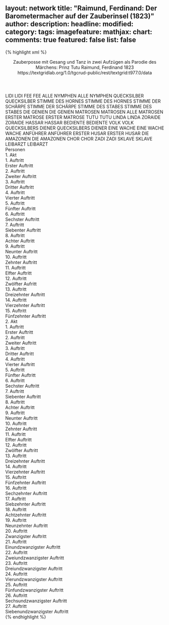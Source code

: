 layout: network
title: "Raimund, Ferdinand: Der Barometermacher auf der Zauberinsel (1823)"
author:
description:
headline:
modified:
category:
tags:
imagefeature:
mathjax:
chart:
comments: true
featured: false
list: false
---
{% highlight xml %}
<?xml-model href="https://raw.githubusercontent.com/DLiNa/project/master/rules/lina.rnc"?><?xml-model href="https://raw.githubusercontent.com/DLiNa/project/master/rules/lina.sch"?>
<play xmlns="http://lina.digital">
  <header>
    <title>Der Barometermacher auf der Zauberinsel</title>
    <subtitle>Zauberposse mit Gesang und Tanz in zwei Aufzügen als Parodie des Märchens: Prinz Tutu</subtitle>
    <genretitle/>
    <author>Raimund, Ferdinand</author>
    <date type="print" when="1837"/>
    <date type="premiere" when="1823"/>
    <date type="written" when="1823">1823</date>
    <source>https://textgridlab.org/1.0/tgcrud-public/rest/textgrid:t977.0/data</source>
  </header>
  <personae>
    <character>
      <name>LIDI</name>
      <alias xml:id="lidi">
        <name>LIDI</name>
      </alias>
    </character>
    <character>
      <name>FEE</name>
      <alias xml:id="fee">
        <name>FEE</name>
      </alias>
    </character>
    <character>
      <name>ALLE NYMPHEN</name>
      <alias xml:id="alle_nymphen">
        <name>ALLE NYMPHEN</name>
      </alias>
    </character>
    <character>
      <name>QUECKSILBER</name>
      <alias xml:id="quecksilber">
        <name>QUECKSILBER</name>
      </alias>
    </character>
    <character>
      <name>STIMME DES HORNES</name>
      <alias xml:id="stimme_des_hornes">
        <name>STIMME DES HORNES</name>
      </alias>
    </character>
    <character>
      <name>STIMME DER SCHÄRPE</name>
      <alias xml:id="stimme_der_schärpe">
        <name>STIMME DER SCHÄRPE</name>
      </alias>
    </character>
    <character>
      <name>STIMME DES STABES</name>
      <alias xml:id="stimme_des_stabes">
        <name>STIMME DES STABES</name>
      </alias>
    </character>
    <character>
      <name>DIE GENIEN</name>
      <alias xml:id="die_genien">
        <name>DIE GENIEN</name>
      </alias>
    </character>
    <character>
      <name>MATROSEN</name>
      <alias xml:id="matrosen">
        <name>MATROSEN</name>
      </alias>
      <alias xml:id="alle_matrosen">
        <name>ALLE MATROSEN</name>
      </alias>
    </character>
    <character>
      <name>ERSTER MATROSE</name>
      <alias xml:id="erster_matrose">
        <name>ERSTER MATROSE</name>
      </alias>
    </character>
    <character>
      <name>TUTU</name>
      <alias xml:id="tutu">
        <name>TUTU</name>
      </alias>
    </character>
    <character>
      <name>LINDA</name>
      <alias xml:id="linda">
        <name>LINDA</name>
      </alias>
    </character>
    <character>
      <name>ZORAIDE</name>
      <alias xml:id="zoraide">
        <name>ZORAIDE</name>
      </alias>
    </character>
    <character>
      <name>HASSAR</name>
      <alias xml:id="hassar">
        <name>HASSAR</name>
      </alias>
    </character>
    <character>
      <name>BEDIENTE</name>
      <alias xml:id="bediente">
        <name>BEDIENTE</name>
      </alias>
    </character>
    <character>
      <name>VOLK</name>
      <alias xml:id="volk">
        <name>VOLK</name>
      </alias>
    </character>
    <character>
      <name>QUECKSILBERS DIENER</name>
      <alias xml:id="quecksilbers_diener">
        <name>QUECKSILBERS DIENER</name>
      </alias>
    </character>
    <character>
      <name>EINE WACHE</name>
      <alias xml:id="eine_wache">
        <name>EINE WACHE</name>
      </alias>
      <alias xml:id="wache">
        <name>WACHE</name>
      </alias>
    </character>
    <character>
      <name>ANFÜHRER</name>
      <alias xml:id="anführer">
        <name>ANFÜHRER</name>
      </alias>
    </character>
    <character>
      <name>ERSTER HUSAR</name>
      <alias xml:id="erster_husar">
        <name>ERSTER HUSAR</name>
      </alias>
    </character>
    <character>
      <name>DIE AMAZONEN</name>
      <alias xml:id="die_amazonen">
        <name>DIE AMAZONEN</name>
      </alias>
    </character>
    <character>
      <name>CHOR</name>
      <alias xml:id="chor">
        <name>CHOR</name>
      </alias>
    </character>
    <character>
      <name>ZADI</name>
      <alias xml:id="zadi">
        <name>ZADI</name>
      </alias>
    </character>
    <character>
      <name>SKLAVE</name>
      <alias xml:id="sklave">
        <name>SKLAVE</name>
      </alias>
    </character>
    <character>
      <name>LEIBARZT</name>
      <alias xml:id="leibarzt">
        <name>LEIBARZT</name>
      </alias>
    </character>
  </personae>
  <text>
    <div>
      <head>Personen</head>
    </div>
    <div>
      <head>1. Akt</head>
      <div>
        <head>1. Auftritt</head>
        <div>
          <head>Erster Auftritt</head>
          <sp who="#lidi">
            <amount n="6" unit="speech_acts"/>
            <amount n="105" unit="words"/>
            <amount n="3" unit="lines"/>
            <amount n="657" unit="chars"/>
          </sp>
          <sp who="#fee">
            <amount n="7" unit="speech_acts"/>
            <amount n="237" unit="words"/>
            <amount n="6" unit="lines"/>
            <amount n="1332" unit="chars"/>
          </sp>
          <sp who="#alle_nymphen #lidi">
            <amount n="1" unit="speech_acts"/>
            <amount n="5" unit="words"/>
            <amount n="1" unit="lines"/>
            <amount n="28" unit="chars"/>
          </sp>
        </div>
      </div>
      <div>
        <head>2. Auftritt</head>
        <div>
          <head>Zweiter Auftritt</head>
          <sp who="#quecksilber">
            <amount n="8" unit="speech_acts"/>
            <amount n="663" unit="words"/>
            <amount n="23" unit="lines"/>
            <amount n="3718" unit="chars"/>
          </sp>
          <sp who="#stimme_des_hornes">
            <amount n="1" unit="speech_acts"/>
            <amount n="5" unit="words"/>
            <amount n="1" unit="lines"/>
            <amount n="24" unit="chars"/>
          </sp>
          <sp who="#stimme_der_schärpe">
            <amount n="1" unit="speech_acts"/>
            <amount n="4" unit="words"/>
            <amount n="1" unit="lines"/>
            <amount n="21" unit="chars"/>
          </sp>
          <sp who="#stimme_des_stabes">
            <amount n="1" unit="speech_acts"/>
            <amount n="4" unit="words"/>
            <amount n="1" unit="lines"/>
            <amount n="24" unit="chars"/>
          </sp>
          <sp who="#stimme_des_hornes #stimme_der_schärpe #stimme_des_stabes">
            <amount n="1" unit="speech_acts"/>
            <amount n="14" unit="words"/>
            <amount n="4" unit="lines"/>
            <amount n="68" unit="chars"/>
          </sp>
          <sp who="#lidi">
            <amount n="2" unit="speech_acts"/>
            <amount n="115" unit="words"/>
            <amount n="16" unit="lines"/>
            <amount n="651" unit="chars"/>
          </sp>
          <sp who="#die_genien">
            <amount n="1" unit="speech_acts"/>
            <amount n="5" unit="words"/>
            <amount n="1" unit="lines"/>
            <amount n="25" unit="chars"/>
          </sp>
        </div>
      </div>
      <div>
        <head>3. Auftritt</head>
        <div>
          <head>Dritter Auftritt</head>
          <sp who="#matrosen">
            <amount n="1" unit="speech_acts"/>
            <amount n="20" unit="words"/>
            <amount n="5" unit="lines"/>
            <amount n="111" unit="chars"/>
          </sp>
          <sp who="#erster_matrose">
            <amount n="6" unit="speech_acts"/>
            <amount n="168" unit="words"/>
            <amount n="3" unit="lines"/>
            <amount n="972" unit="chars"/>
          </sp>
          <sp who="#quecksilber">
            <amount n="8" unit="speech_acts"/>
            <amount n="218" unit="words"/>
            <amount n="4" unit="lines"/>
            <amount n="1264" unit="chars"/>
          </sp>
          <sp who="#alle_matrosen #erster_matrose">
            <amount n="2" unit="speech_acts"/>
            <amount n="11" unit="words"/>
            <amount n="2" unit="lines"/>
            <amount n="74" unit="chars"/>
          </sp>
          <sp who="#alle_matrosen #erster_matrose">
            <amount n="2" unit="speech_acts"/>
            <amount n="27" unit="words"/>
            <amount n="6" unit="lines"/>
            <amount n="144" unit="chars"/>
          </sp>
        </div>
      </div>
      <div>
        <head>4. Auftritt</head>
        <div>
          <head>Vierter Auftritt</head>
          <sp who="#tutu">
            <amount n="1" unit="speech_acts"/>
            <amount n="71" unit="words"/>
            <amount n="379" unit="chars"/>
          </sp>
        </div>
      </div>
      <div>
        <head>5. Auftritt</head>
        <div>
          <head>Fünfter Auftritt</head>
          <sp who="#linda">
            <amount n="2" unit="speech_acts"/>
            <amount n="22" unit="words"/>
            <amount n="2" unit="lines"/>
            <amount n="133" unit="chars"/>
          </sp>
          <sp who="#tutu">
            <amount n="1" unit="speech_acts"/>
            <amount n="11" unit="words"/>
            <amount n="1" unit="lines"/>
            <amount n="51" unit="chars"/>
          </sp>
        </div>
      </div>
      <div>
        <head>6. Auftritt</head>
        <div>
          <head>Sechster Auftritt</head>
          <sp who="#zoraide">
            <amount n="2" unit="speech_acts"/>
            <amount n="65" unit="words"/>
            <amount n="354" unit="chars"/>
          </sp>
          <sp who="#tutu">
            <amount n="1" unit="speech_acts"/>
            <amount n="24" unit="words"/>
            <amount n="135" unit="chars"/>
          </sp>
        </div>
      </div>
      <div>
        <head>7. Auftritt</head>
        <div>
          <head>Siebenter Auftritt</head>
          <sp who="#hassar">
            <amount n="3" unit="speech_acts"/>
            <amount n="81" unit="words"/>
            <amount n="460" unit="chars"/>
          </sp>
          <sp who="#zoraide">
            <amount n="3" unit="speech_acts"/>
            <amount n="25" unit="words"/>
            <amount n="3" unit="lines"/>
            <amount n="137" unit="chars"/>
          </sp>
          <sp who="#tutu">
            <amount n="2" unit="speech_acts"/>
            <amount n="78" unit="words"/>
            <amount n="417" unit="chars"/>
          </sp>
        </div>
      </div>
      <div>
        <head>8. Auftritt</head>
        <div>
          <head>Achter Auftritt</head>
          <sp who="#zoraide">
            <amount n="1" unit="speech_acts"/>
            <amount n="20" unit="words"/>
            <amount n="108" unit="chars"/>
          </sp>
          <sp who="#linda">
            <amount n="1" unit="speech_acts"/>
            <amount n="88" unit="words"/>
            <amount n="17" unit="lines"/>
            <amount n="434" unit="chars"/>
          </sp>
        </div>
      </div>
      <div>
        <head>9. Auftritt</head>
        <div>
          <head>Neunter Auftritt</head>
          <sp who="#bediente">
            <amount n="1" unit="speech_acts"/>
            <amount n="19" unit="words"/>
            <amount n="2" unit="lines"/>
            <amount n="90" unit="chars"/>
          </sp>
          <sp who="#volk">
            <amount n="1" unit="speech_acts"/>
            <amount n="18" unit="words"/>
            <amount n="2" unit="lines"/>
            <amount n="86" unit="chars"/>
          </sp>
        </div>
      </div>
      <div>
        <head>10. Auftritt</head>
        <div>
          <head>Zehnter Auftritt</head>
          <sp who="#tutu">
            <amount n="5" unit="speech_acts"/>
            <amount n="85" unit="words"/>
            <amount n="3" unit="lines"/>
            <amount n="463" unit="chars"/>
          </sp>
          <sp who="#hassar">
            <amount n="3" unit="speech_acts"/>
            <amount n="20" unit="words"/>
            <amount n="3" unit="lines"/>
            <amount n="108" unit="chars"/>
          </sp>
          <sp who="#zoraide">
            <amount n="2" unit="speech_acts"/>
            <amount n="38" unit="words"/>
            <amount n="1" unit="lines"/>
            <amount n="212" unit="chars"/>
          </sp>
          <sp who="#volk">
            <amount n="1" unit="speech_acts"/>
            <amount n="5" unit="words"/>
            <amount n="1" unit="lines"/>
            <amount n="19" unit="chars"/>
          </sp>
          <sp who="#quecksilbers_diener">
            <amount n="1" unit="speech_acts"/>
            <amount n="1" unit="words"/>
            <amount n="1" unit="lines"/>
            <amount n="6" unit="chars"/>
          </sp>
        </div>
      </div>
      <div>
        <head>11. Auftritt</head>
        <div>
          <head>Elfter Auftritt</head>
          <sp who="#quecksilber">
            <amount n="17" unit="speech_acts"/>
            <amount n="577" unit="words"/>
            <amount n="61" unit="lines"/>
            <amount n="3140" unit="chars"/>
          </sp>
          <sp who="#zoraide">
            <amount n="11" unit="speech_acts"/>
            <amount n="161" unit="words"/>
            <amount n="7" unit="lines"/>
            <amount n="882" unit="chars"/>
          </sp>
          <sp who="#tutu">
            <amount n="13" unit="speech_acts"/>
            <amount n="289" unit="words"/>
            <amount n="7" unit="lines"/>
            <amount n="1666" unit="chars"/>
          </sp>
          <sp who="#hassar">
            <amount n="2" unit="speech_acts"/>
            <amount n="27" unit="words"/>
            <amount n="2" unit="lines"/>
            <amount n="156" unit="chars"/>
          </sp>
        </div>
      </div>
      <div>
        <head>12. Auftritt</head>
        <div>
          <head>Zwölfter Aufritt</head>
          <sp who="#zoraide">
            <amount n="9" unit="speech_acts"/>
            <amount n="222" unit="words"/>
            <amount n="6" unit="lines"/>
            <amount n="1277" unit="chars"/>
          </sp>
          <sp who="#quecksilber">
            <amount n="8" unit="speech_acts"/>
            <amount n="182" unit="words"/>
            <amount n="4" unit="lines"/>
            <amount n="1044" unit="chars"/>
          </sp>
        </div>
      </div>
      <div>
        <head>13. Auftritt</head>
        <div>
          <head>Dreizehnter Auftritt</head>
          <sp who="#linda">
            <amount n="3" unit="speech_acts"/>
            <amount n="34" unit="words"/>
            <amount n="2" unit="lines"/>
            <amount n="196" unit="chars"/>
          </sp>
          <sp who="#zoraide">
            <amount n="5" unit="speech_acts"/>
            <amount n="146" unit="words"/>
            <amount n="1" unit="lines"/>
            <amount n="846" unit="chars"/>
          </sp>
          <sp who="#quecksilber">
            <amount n="5" unit="speech_acts"/>
            <amount n="117" unit="words"/>
            <amount n="4" unit="lines"/>
            <amount n="580" unit="chars"/>
          </sp>
        </div>
      </div>
      <div>
        <head>14. Auftritt</head>
        <div>
          <head>Vierzehnter Auftritt</head>
          <sp who="#eine_wache">
            <amount n="1" unit="speech_acts"/>
            <amount n="8" unit="words"/>
            <amount n="1" unit="lines"/>
            <amount n="25" unit="chars"/>
          </sp>
          <sp who="#quecksilber">
            <amount n="3" unit="speech_acts"/>
            <amount n="96" unit="words"/>
            <amount n="1" unit="lines"/>
            <amount n="542" unit="chars"/>
          </sp>
          <sp who="#wache">
            <amount n="2" unit="speech_acts"/>
            <amount n="46" unit="words"/>
            <amount n="1" unit="lines"/>
            <amount n="267" unit="chars"/>
          </sp>
        </div>
      </div>
      <div>
        <head>15. Auftritt</head>
        <div>
          <head>Fünfzehnter Auftritt</head>
          <sp who="#anführer">
            <amount n="4" unit="speech_acts"/>
            <amount n="31" unit="words"/>
            <amount n="4" unit="lines"/>
            <amount n="187" unit="chars"/>
          </sp>
          <sp who="#quecksilber">
            <amount n="3" unit="speech_acts"/>
            <amount n="265" unit="words"/>
            <amount n="1" unit="lines"/>
            <amount n="1414" unit="chars"/>
          </sp>
        </div>
      </div>
    </div>
    <div>
      <head>2. Akt</head>
      <div>
        <head>1. Auftritt</head>
        <div>
          <head>Erster Auftritt</head>
          <sp who="#hassar">
            <amount n="3" unit="speech_acts"/>
            <amount n="90" unit="words"/>
            <amount n="1" unit="lines"/>
            <amount n="518" unit="chars"/>
          </sp>
          <sp who="#quecksilber">
            <amount n="3" unit="speech_acts"/>
            <amount n="93" unit="words"/>
            <amount n="1" unit="lines"/>
            <amount n="518" unit="chars"/>
          </sp>
        </div>
      </div>
      <div>
        <head>2. Auftritt</head>
        <div>
          <head>Zweiter Auftritt</head>
          <sp who="#erster_husar">
            <amount n="4" unit="speech_acts"/>
            <amount n="45" unit="words"/>
            <amount n="3" unit="lines"/>
            <amount n="332" unit="chars"/>
          </sp>
          <sp who="#tutu">
            <amount n="6" unit="speech_acts"/>
            <amount n="95" unit="words"/>
            <amount n="4" unit="lines"/>
            <amount n="554" unit="chars"/>
          </sp>
          <sp who="#quecksilber">
            <amount n="3" unit="speech_acts"/>
            <amount n="30" unit="words"/>
            <amount n="2" unit="lines"/>
            <amount n="150" unit="chars"/>
          </sp>
        </div>
      </div>
      <div>
        <head>3. Auftritt</head>
        <div>
          <head>Dritter Auftritt</head>
          <sp who="#quecksilber">
            <amount n="7" unit="speech_acts"/>
            <amount n="159" unit="words"/>
            <amount n="3" unit="lines"/>
            <amount n="915" unit="chars"/>
          </sp>
          <sp who="#tutu">
            <amount n="6" unit="speech_acts"/>
            <amount n="262" unit="words"/>
            <amount n="3" unit="lines"/>
            <amount n="1423" unit="chars"/>
          </sp>
        </div>
      </div>
      <div>
        <head>4. Auftritt</head>
        <div>
          <head>Vierter Auftritt</head>
          <sp who="#zoraide">
            <amount n="2" unit="speech_acts"/>
            <amount n="6" unit="words"/>
            <amount n="2" unit="lines"/>
            <amount n="43" unit="chars"/>
          </sp>
          <sp who="#tutu">
            <amount n="2" unit="speech_acts"/>
            <amount n="139" unit="words"/>
            <amount n="828" unit="chars"/>
          </sp>
        </div>
      </div>
      <div>
        <head>5. Auftritt</head>
        <div>
          <head>Fünfter Auftritt</head>
          <sp who="#quecksilber">
            <amount n="21" unit="speech_acts"/>
            <amount n="390" unit="words"/>
            <amount n="16" unit="lines"/>
            <amount n="2198" unit="chars"/>
          </sp>
          <sp who="#zoraide">
            <amount n="20" unit="speech_acts"/>
            <amount n="334" unit="words"/>
            <amount n="11" unit="lines"/>
            <amount n="1866" unit="chars"/>
          </sp>
          <sp who="#erster_husar">
            <amount n="1" unit="speech_acts"/>
            <amount n="3" unit="words"/>
            <amount n="1" unit="lines"/>
            <amount n="15" unit="chars"/>
          </sp>
        </div>
      </div>
      <div>
        <head>6. Auftritt</head>
        <div>
          <head>Sechster Auftritt</head>
          <sp who="#zoraide">
            <amount n="1" unit="speech_acts"/>
            <amount n="17" unit="words"/>
            <amount n="1" unit="lines"/>
            <amount n="94" unit="chars"/>
          </sp>
          <sp who="#quecksilber">
            <amount n="1" unit="speech_acts"/>
            <amount n="2" unit="words"/>
            <amount n="1" unit="lines"/>
            <amount n="13" unit="chars"/>
          </sp>
          <sp who="#die_amazonen">
            <amount n="1" unit="speech_acts"/>
            <amount n="2" unit="words"/>
            <amount n="1" unit="lines"/>
            <amount n="7" unit="chars"/>
          </sp>
        </div>
      </div>
      <div>
        <head>7. Auftritt</head>
        <div>
          <head>Siebenter Auftritt</head>
          <sp who="#linda">
            <amount n="16" unit="speech_acts"/>
            <amount n="287" unit="words"/>
            <amount n="12" unit="lines"/>
            <amount n="1477" unit="chars"/>
          </sp>
          <sp who="#quecksilber">
            <amount n="15" unit="speech_acts"/>
            <amount n="269" unit="words"/>
            <amount n="10" unit="lines"/>
            <amount n="1534" unit="chars"/>
          </sp>
        </div>
      </div>
      <div>
        <head>8. Auftritt</head>
        <div>
          <head>Achter Auftritt</head>
          <sp who="#quecksilber">
            <amount n="1" unit="speech_acts"/>
            <amount n="90" unit="words"/>
            <amount n="509" unit="chars"/>
          </sp>
        </div>
      </div>
      <div>
        <head>9. Auftritt</head>
        <div>
          <head>Neunter Auftritt</head>
          <sp who="#linda">
            <amount n="2" unit="speech_acts"/>
            <amount n="30" unit="words"/>
            <amount n="8" unit="lines"/>
            <amount n="169" unit="chars"/>
          </sp>
          <sp who="#chor">
            <amount n="4" unit="speech_acts"/>
            <amount n="71" unit="words"/>
            <amount n="17" unit="lines"/>
            <amount n="376" unit="chars"/>
          </sp>
          <sp who="#quecksilber">
            <amount n="5" unit="speech_acts"/>
            <amount n="112" unit="words"/>
            <amount n="24" unit="lines"/>
            <amount n="607" unit="chars"/>
          </sp>
          <sp who="#chor #linda">
            <amount n="2" unit="speech_acts"/>
            <amount n="11" unit="words"/>
            <amount n="4" unit="lines"/>
            <amount n="58" unit="chars"/>
          </sp>
        </div>
      </div>
      <div>
        <head>10. Auftritt</head>
        <div>
          <head>Zehnter Auftritt</head>
          <sp who="#linda">
            <amount n="15" unit="speech_acts"/>
            <amount n="250" unit="words"/>
            <amount n="17" unit="lines"/>
            <amount n="1299" unit="chars"/>
          </sp>
          <sp who="#quecksilber">
            <amount n="16" unit="speech_acts"/>
            <amount n="274" unit="words"/>
            <amount n="15" unit="lines"/>
            <amount n="1427" unit="chars"/>
          </sp>
          <sp who="#hassar">
            <amount n="3" unit="speech_acts"/>
            <amount n="28" unit="words"/>
            <amount n="3" unit="lines"/>
            <amount n="162" unit="chars"/>
          </sp>
          <sp who="#linda #quecksilber">
            <amount n="1" unit="speech_acts"/>
            <amount n="26" unit="words"/>
            <amount n="4" unit="lines"/>
            <amount n="135" unit="chars"/>
          </sp>
        </div>
      </div>
      <div>
        <head>11. Auftritt</head>
        <div>
          <head>Elfter Auftritt</head>
          <sp who="#zoraide">
            <amount n="9" unit="speech_acts"/>
            <amount n="148" unit="words"/>
            <amount n="5" unit="lines"/>
            <amount n="806" unit="chars"/>
          </sp>
          <sp who="#hassar">
            <amount n="8" unit="speech_acts"/>
            <amount n="102" unit="words"/>
            <amount n="6" unit="lines"/>
            <amount n="539" unit="chars"/>
          </sp>
        </div>
      </div>
      <div>
        <head>12. Auftritt</head>
        <div>
          <head>Zwölfter Auftritt</head>
          <sp who="#zoraide">
            <amount n="1" unit="speech_acts"/>
            <amount n="113" unit="words"/>
            <amount n="630" unit="chars"/>
          </sp>
        </div>
      </div>
      <div>
        <head>13. Auftritt</head>
        <div>
          <head>Dreizehnter Auftritt</head>
          <sp who="#quecksilber">
            <amount n="6" unit="speech_acts"/>
            <amount n="156" unit="words"/>
            <amount n="3" unit="lines"/>
            <amount n="852" unit="chars"/>
          </sp>
          <sp who="#zoraide">
            <amount n="6" unit="speech_acts"/>
            <amount n="35" unit="words"/>
            <amount n="6" unit="lines"/>
            <amount n="193" unit="chars"/>
          </sp>
        </div>
      </div>
      <div>
        <head>14. Auftritt</head>
        <div>
          <head>Vierzehnter Auftritt</head>
          <sp who="#zoraide">
            <amount n="4" unit="speech_acts"/>
            <amount n="21" unit="words"/>
            <amount n="4" unit="lines"/>
            <amount n="108" unit="chars"/>
          </sp>
          <sp who="#quecksilber">
            <amount n="1" unit="speech_acts"/>
            <amount n="16" unit="words"/>
            <amount n="1" unit="lines"/>
            <amount n="93" unit="chars"/>
          </sp>
          <sp who="#hassar">
            <amount n="5" unit="speech_acts"/>
            <amount n="40" unit="words"/>
            <amount n="5" unit="lines"/>
            <amount n="192" unit="chars"/>
          </sp>
          <sp who="#wache">
            <amount n="2" unit="speech_acts"/>
            <amount n="5" unit="words"/>
            <amount n="2" unit="lines"/>
            <amount n="32" unit="chars"/>
          </sp>
        </div>
      </div>
      <div>
        <head>15. Auftritt</head>
        <div>
          <head>Fünfzehnter Auftritt</head>
          <sp who="#tutu">
            <amount n="6" unit="speech_acts"/>
            <amount n="144" unit="words"/>
            <amount n="4" unit="lines"/>
            <amount n="827" unit="chars"/>
          </sp>
          <sp who="#zoraide">
            <amount n="5" unit="speech_acts"/>
            <amount n="128" unit="words"/>
            <amount n="2" unit="lines"/>
            <amount n="764" unit="chars"/>
          </sp>
        </div>
      </div>
      <div>
        <head>16. Auftritt</head>
        <div>
          <head>Sechzehnter Auftritt</head>
          <sp who="#quecksilber">
            <amount n="1" unit="speech_acts"/>
            <amount n="222" unit="words"/>
            <amount n="1203" unit="chars"/>
          </sp>
        </div>
      </div>
      <div>
        <head>17. Auftritt</head>
        <div>
          <head>Siebzehnter Auftritt</head>
          <sp who="#zadi">
            <amount n="10" unit="speech_acts"/>
            <amount n="156" unit="words"/>
            <amount n="8" unit="lines"/>
            <amount n="850" unit="chars"/>
          </sp>
          <sp who="#quecksilber">
            <amount n="10" unit="speech_acts"/>
            <amount n="109" unit="words"/>
            <amount n="8" unit="lines"/>
            <amount n="595" unit="chars"/>
          </sp>
        </div>
      </div>
      <div>
        <head>18. Auftritt</head>
        <div>
          <head>Achtzehnter Auftritt</head>
          <sp who="#linda">
            <amount n="12" unit="speech_acts"/>
            <amount n="206" unit="words"/>
            <amount n="8" unit="lines"/>
            <amount n="1070" unit="chars"/>
          </sp>
          <sp who="#quecksilber">
            <amount n="15" unit="speech_acts"/>
            <amount n="357" unit="words"/>
            <amount n="6" unit="lines"/>
            <amount n="1954" unit="chars"/>
          </sp>
          <sp who="#zadi">
            <amount n="5" unit="speech_acts"/>
            <amount n="57" unit="words"/>
            <amount n="4" unit="lines"/>
            <amount n="298" unit="chars"/>
          </sp>
          <sp who="#quecksilber #linda">
            <amount n="1" unit="speech_acts"/>
            <amount n="4" unit="words"/>
            <amount n="1" unit="lines"/>
            <amount n="20" unit="chars"/>
          </sp>
        </div>
      </div>
      <div>
        <head>19. Auftritt</head>
        <div>
          <head>Neunzehnter Auftritt</head>
          <sp who="#zadi">
            <amount n="4" unit="speech_acts"/>
            <amount n="22" unit="words"/>
            <amount n="4" unit="lines"/>
            <amount n="111" unit="chars"/>
          </sp>
          <sp who="#quecksilber">
            <amount n="5" unit="speech_acts"/>
            <amount n="266" unit="words"/>
            <amount n="21" unit="lines"/>
            <amount n="1412" unit="chars"/>
          </sp>
          <sp who="#linda">
            <amount n="1" unit="speech_acts"/>
            <amount n="11" unit="words"/>
            <amount n="1" unit="lines"/>
            <amount n="63" unit="chars"/>
          </sp>
        </div>
      </div>
      <div>
        <head>20. Auftritt</head>
        <div>
          <head>Zwanzigster Auftritt</head>
          <sp who="#zoraide">
            <amount n="9" unit="speech_acts"/>
            <amount n="162" unit="words"/>
            <amount n="6" unit="lines"/>
            <amount n="908" unit="chars"/>
          </sp>
          <sp who="#zoraide #tutu #hassar #sklave">
            <amount n="4" unit="speech_acts"/>
            <amount n="13" unit="words"/>
            <amount n="4" unit="lines"/>
            <amount n="70" unit="chars"/>
          </sp>
          <sp who="#tutu">
            <amount n="7" unit="speech_acts"/>
            <amount n="226" unit="words"/>
            <amount n="3" unit="lines"/>
            <amount n="1255" unit="chars"/>
          </sp>
          <sp who="#hassar">
            <amount n="7" unit="speech_acts"/>
            <amount n="88" unit="words"/>
            <amount n="6" unit="lines"/>
            <amount n="517" unit="chars"/>
          </sp>
          <sp who="#sklave">
            <amount n="1" unit="speech_acts"/>
            <amount n="5" unit="words"/>
            <amount n="1" unit="lines"/>
            <amount n="29" unit="chars"/>
          </sp>
        </div>
      </div>
      <div>
        <head>21. Auftritt</head>
        <div>
          <head>Einundzwanzigster Auftritt</head>
          <sp who="#linda">
            <amount n="6" unit="speech_acts"/>
            <amount n="103" unit="words"/>
            <amount n="4" unit="lines"/>
            <amount n="540" unit="chars"/>
          </sp>
          <sp who="#hassar">
            <amount n="6" unit="speech_acts"/>
            <amount n="143" unit="words"/>
            <amount n="2" unit="lines"/>
            <amount n="755" unit="chars"/>
          </sp>
        </div>
      </div>
      <div>
        <head>22. Auftritt</head>
        <div>
          <head>Zweiundzwanzigster Auftritt</head>
          <sp who="#zoraide">
            <amount n="1" unit="speech_acts"/>
            <amount n="48" unit="words"/>
            <amount n="254" unit="chars"/>
          </sp>
        </div>
      </div>
      <div>
        <head>23. Auftritt</head>
        <div>
          <head>Dreiundzwanzigster Auftritt</head>
          <sp who="#tutu">
            <amount n="4" unit="speech_acts"/>
            <amount n="94" unit="words"/>
            <amount n="3" unit="lines"/>
            <amount n="569" unit="chars"/>
          </sp>
          <sp who="#zoraide">
            <amount n="4" unit="speech_acts"/>
            <amount n="44" unit="words"/>
            <amount n="4" unit="lines"/>
            <amount n="228" unit="chars"/>
          </sp>
        </div>
      </div>
      <div>
        <head>24. Auftritt</head>
        <div>
          <head>Vierundzwanzigster Auftritt</head>
          <sp who="#linda">
            <amount n="1" unit="speech_acts"/>
            <amount n="7" unit="words"/>
            <amount n="1" unit="lines"/>
            <amount n="47" unit="chars"/>
          </sp>
          <sp who="#zoraide">
            <amount n="1" unit="speech_acts"/>
            <amount n="9" unit="words"/>
            <amount n="1" unit="lines"/>
            <amount n="50" unit="chars"/>
          </sp>
          <sp who="#linda #zoraide #tutu #hassar">
            <amount n="1" unit="speech_acts"/>
            <amount n="2" unit="words"/>
            <amount n="1" unit="lines"/>
            <amount n="13" unit="chars"/>
          </sp>
        </div>
      </div>
      <div>
        <head>25. Auftritt</head>
        <div>
          <head>Fünfundzwanzigster Auftritt</head>
          <sp who="#tutu #zoraide">
            <amount n="1" unit="speech_acts"/>
            <amount n="4" unit="words"/>
            <amount n="1" unit="lines"/>
            <amount n="20" unit="chars"/>
          </sp>
          <sp who="#leibarzt">
            <amount n="1" unit="speech_acts"/>
            <amount n="20" unit="words"/>
            <amount n="116" unit="chars"/>
          </sp>
          <sp who="#zoraide">
            <amount n="1" unit="speech_acts"/>
            <amount n="2" unit="words"/>
            <amount n="1" unit="lines"/>
            <amount n="15" unit="chars"/>
          </sp>
          <sp who="#tutu">
            <amount n="1" unit="speech_acts"/>
            <amount n="6" unit="words"/>
            <amount n="1" unit="lines"/>
            <amount n="34" unit="chars"/>
          </sp>
        </div>
      </div>
      <div>
        <head>26. Auftritt</head>
        <div>
          <head>Sechsundzwanzigster Auftritt</head>
          <sp who="#hassar">
            <amount n="4" unit="speech_acts"/>
            <amount n="66" unit="words"/>
            <amount n="3" unit="lines"/>
            <amount n="358" unit="chars"/>
          </sp>
          <sp who="#zoraide">
            <amount n="1" unit="speech_acts"/>
            <amount n="13" unit="words"/>
            <amount n="1" unit="lines"/>
            <amount n="85" unit="chars"/>
          </sp>
          <sp who="#tutu">
            <amount n="2" unit="speech_acts"/>
            <amount n="12" unit="words"/>
            <amount n="2" unit="lines"/>
            <amount n="53" unit="chars"/>
          </sp>
          <sp who="#zoraide #tutu">
            <amount n="1" unit="speech_acts"/>
            <amount n="2" unit="words"/>
            <amount n="1" unit="lines"/>
            <amount n="7" unit="chars"/>
          </sp>
        </div>
      </div>
      <div>
        <head>27. Auftritt</head>
        <div>
          <head>Siebenundzwanzigster Auftritt</head>
          <sp who="#quecksilber">
            <amount n="25" unit="speech_acts"/>
            <amount n="979" unit="words"/>
            <amount n="39" unit="lines"/>
            <amount n="5421" unit="chars"/>
          </sp>
          <sp who="#tutu">
            <amount n="15" unit="speech_acts"/>
            <amount n="170" unit="words"/>
            <amount n="14" unit="lines"/>
            <amount n="854" unit="chars"/>
          </sp>
          <sp who="#zoraide">
            <amount n="17" unit="speech_acts"/>
            <amount n="299" unit="words"/>
            <amount n="14" unit="lines"/>
            <amount n="1693" unit="chars"/>
          </sp>
          <sp who="#quecksilber #tutu #zoraide #hassar #linda">
            <amount n="1" unit="speech_acts"/>
            <amount n="4" unit="words"/>
            <amount n="1" unit="lines"/>
            <amount n="19" unit="chars"/>
          </sp>
          <sp who="#hassar">
            <amount n="3" unit="speech_acts"/>
            <amount n="20" unit="words"/>
            <amount n="3" unit="lines"/>
            <amount n="128" unit="chars"/>
          </sp>
          <sp who="#linda">
            <amount n="1" unit="speech_acts"/>
            <amount n="11" unit="words"/>
            <amount n="1" unit="lines"/>
            <amount n="44" unit="chars"/>
          </sp>
        </div>
      </div>
    </div>
  </text>
</play>
{% endhighlight %}